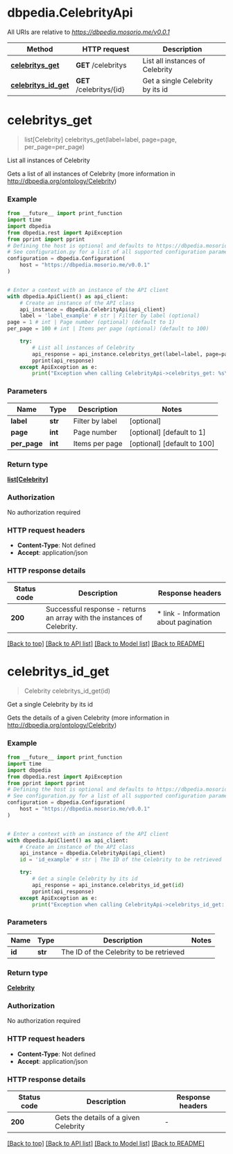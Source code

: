 # dbpedia.CelebrityApi

All URIs are relative to *https://dbpedia.mosorio.me/v0.0.1*

Method | HTTP request | Description
------------- | ------------- | -------------
[**celebritys_get**](CelebrityApi.md#celebritys_get) | **GET** /celebritys | List all instances of Celebrity
[**celebritys_id_get**](CelebrityApi.md#celebritys_id_get) | **GET** /celebritys/{id} | Get a single Celebrity by its id


# **celebritys_get**
> list[Celebrity] celebritys_get(label=label, page=page, per_page=per_page)

List all instances of Celebrity

Gets a list of all instances of Celebrity (more information in http://dbpedia.org/ontology/Celebrity)

### Example

```python
from __future__ import print_function
import time
import dbpedia
from dbpedia.rest import ApiException
from pprint import pprint
# Defining the host is optional and defaults to https://dbpedia.mosorio.me/v0.0.1
# See configuration.py for a list of all supported configuration parameters.
configuration = dbpedia.Configuration(
    host = "https://dbpedia.mosorio.me/v0.0.1"
)


# Enter a context with an instance of the API client
with dbpedia.ApiClient() as api_client:
    # Create an instance of the API class
    api_instance = dbpedia.CelebrityApi(api_client)
    label = 'label_example' # str | Filter by label (optional)
page = 1 # int | Page number (optional) (default to 1)
per_page = 100 # int | Items per page (optional) (default to 100)

    try:
        # List all instances of Celebrity
        api_response = api_instance.celebritys_get(label=label, page=page, per_page=per_page)
        pprint(api_response)
    except ApiException as e:
        print("Exception when calling CelebrityApi->celebritys_get: %s\n" % e)
```

### Parameters

Name | Type | Description  | Notes
------------- | ------------- | ------------- | -------------
 **label** | **str**| Filter by label | [optional] 
 **page** | **int**| Page number | [optional] [default to 1]
 **per_page** | **int**| Items per page | [optional] [default to 100]

### Return type

[**list[Celebrity]**](Celebrity.md)

### Authorization

No authorization required

### HTTP request headers

 - **Content-Type**: Not defined
 - **Accept**: application/json

### HTTP response details
| Status code | Description | Response headers |
|-------------|-------------|------------------|
**200** | Successful response - returns an array with the instances of Celebrity. |  * link - Information about pagination <br>  |

[[Back to top]](#) [[Back to API list]](../README.md#documentation-for-api-endpoints) [[Back to Model list]](../README.md#documentation-for-models) [[Back to README]](../README.md)

# **celebritys_id_get**
> Celebrity celebritys_id_get(id)

Get a single Celebrity by its id

Gets the details of a given Celebrity (more information in http://dbpedia.org/ontology/Celebrity)

### Example

```python
from __future__ import print_function
import time
import dbpedia
from dbpedia.rest import ApiException
from pprint import pprint
# Defining the host is optional and defaults to https://dbpedia.mosorio.me/v0.0.1
# See configuration.py for a list of all supported configuration parameters.
configuration = dbpedia.Configuration(
    host = "https://dbpedia.mosorio.me/v0.0.1"
)


# Enter a context with an instance of the API client
with dbpedia.ApiClient() as api_client:
    # Create an instance of the API class
    api_instance = dbpedia.CelebrityApi(api_client)
    id = 'id_example' # str | The ID of the Celebrity to be retrieved

    try:
        # Get a single Celebrity by its id
        api_response = api_instance.celebritys_id_get(id)
        pprint(api_response)
    except ApiException as e:
        print("Exception when calling CelebrityApi->celebritys_id_get: %s\n" % e)
```

### Parameters

Name | Type | Description  | Notes
------------- | ------------- | ------------- | -------------
 **id** | **str**| The ID of the Celebrity to be retrieved | 

### Return type

[**Celebrity**](Celebrity.md)

### Authorization

No authorization required

### HTTP request headers

 - **Content-Type**: Not defined
 - **Accept**: application/json

### HTTP response details
| Status code | Description | Response headers |
|-------------|-------------|------------------|
**200** | Gets the details of a given Celebrity |  -  |

[[Back to top]](#) [[Back to API list]](../README.md#documentation-for-api-endpoints) [[Back to Model list]](../README.md#documentation-for-models) [[Back to README]](../README.md)

